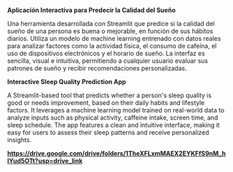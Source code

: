 **Aplicación Interactiva para Predecir la Calidad del Sueño** 

Una herramienta desarrollada con Streamlit que predice si la calidad del sueño de una persona es buena o mejorable, en función de sus hábitos diarios. Utiliza un modelo de machine learning entrenado con datos reales para analizar factores como la actividad física, el consumo de cafeína, el uso de dispositivos electrónicos y el horario de sueño. La interfaz es sencilla, visual e intuitiva, permitiendo a cualquier usuario evaluar sus patrones de sueño y recibir recomendaciones personalizadas.

**Interactive Sleep Quality Prediction App**

A Streamlit-based tool that predicts whether a person's sleep quality is good or needs improvement, based on their daily habits and lifestyle factors. It leverages a machine learning model trained on real-world data to analyze inputs such as physical activity, caffeine intake, screen time, and sleep schedule. The app features a clean and intuitive interface, making it easy for users to assess their sleep patterns and receive personalized insights.

**https://drive.google.com/drive/folders/1TheXFLxmMAEX2EYKFfS9nM_hlYud5OTt?usp=drive_link**
